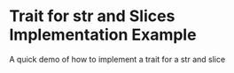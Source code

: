 # Trait for str and Slices Implementation Example
A quick demo of how to implement a trait for a str and slice
